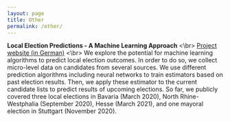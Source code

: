 ```yaml
---
layout: page
title: Other
permalink: /other/
---
```


**Local Election Predictions - A Machine Learning Approach** <\br>
[Project website (in German)](https://www.wahlorakel.com/) <\br>
We explore the potential for machine learning algorithms to predict local election 
outcomes. In order to do so, we collect micro-level data on candidates from 
several sources. We use different prediction algorithms including neural networks 
to train estimators based on past election results. 
Then, we apply these estimator to the current candidate lists to 
predict results of upcoming elections. So far, we publicly covered three 
local elections in Bavaria (March 2020), North Rhine-Westphalia (September 2020), 
Hesse (March 2021), and one mayoral election in Stuttgart (November 2020).